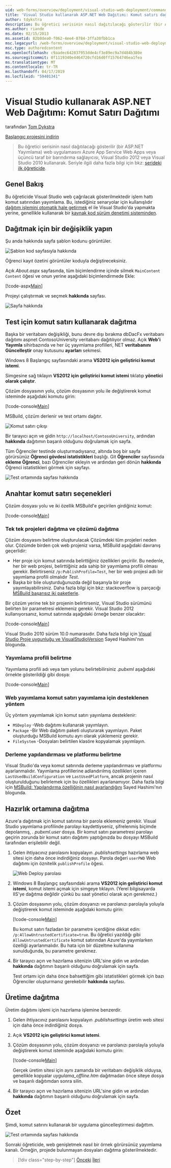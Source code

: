 ```yaml
---
uid: web-forms/overview/deployment/visual-studio-web-deployment/command-line-deployment
title: 'Visual Studio kullanarak ASP.NET Web Dağıtımı: Komut satırı dağıtımı | Microsoft Docs'
author: tdykstra
description: Bu öğretici serisinin nasıl dağıtılacağı gösterilir (bir ASP.NET Yayımlama) web uygulamasını Azure App Service Web Apps veya bir üçüncü taraf barındırma sağlayıcı tarafından usin...
ms.author: riande
ms.date: 02/15/2013
ms.assetid: 82b8dea0-f062-4ee4-8784-3ffa30fbb1ca
msc.legacyurl: /web-forms/overview/deployment/visual-studio-web-deployment/command-line-deployment
msc.type: authoredcontent
ms.openlocfilehash: c9aadec642837953dde4cf3e89ec9a7d484b380e
ms.sourcegitcommit: 0f1119340e4464720cfd16d0ff15764746ea1fea
ms.translationtype: MT
ms.contentlocale: tr-TR
ms.lasthandoff: 04/17/2019
ms.locfileid: "59401341"
---
```

# <a name="aspnet-web-deployment-using-visual-studio-command-line-deployment"></a>Visual Studio kullanarak ASP.NET Web Dağıtımı: Komut Satırı Dağıtımı

tarafından [Tom Dykstra](https://github.com/tdykstra)

[Başlangıç projesini indirin](http://go.microsoft.com/fwlink/p/?LinkId=282627)

> Bu öğretici serisinin nasıl dağıtılacağı gösterilir (bir ASP.NET Yayımlama) web uygulamasını Azure App Service Web Apps veya üçüncü taraf bir barındırma sağlayıcısı, Visual Studio 2012 veya Visual Studio 2010 kullanarak. Seriyle ilgili daha fazla bilgi için bkz: [serideki ilk öğreticide](introduction.md).


## <a name="overview"></a>Genel Bakış

Bu öğreticide Visual Studio web çağrılacak gösterilmektedir işlem hattı komut satırından yayımlama. Bu, istediğiniz senaryolar için kullanışlıdır [dağıtım işlemini otomatik hale getirmek](../../../../aspnet/overview/developing-apps-with-windows-azure/building-real-world-cloud-apps-with-windows-azure/continuous-integration-and-continuous-delivery.md) el ile Visual Studio'da yapmakta yerine, genellikle kullanarak bir [kaynak kod sürüm denetimi sisteminden](../../../../aspnet/overview/developing-apps-with-windows-azure/building-real-world-cloud-apps-with-windows-azure/source-control.md).

## <a name="make-a-change-to-deploy"></a>Dağıtmak için bir değişiklik yapın

Şu anda hakkında sayfa şablon kodunu görüntüler.

![Şablon kod sayfasıyla hakkında](command-line-deployment/_static/image1.png)

Öğrenci kayıt özetini görüntüler koduyla değiştireceksiniz.

Açık *About.aspx* sayfasında, tüm biçimlendirme içinde silmek `MainContent` `Content` öğesi ve onun yerine aşağıdaki biçimlendirmede Ekle:

[!code-aspx[Main](command-line-deployment/samples/sample1.aspx)]

Projeyi çalıştırmak ve seçmek **hakkında** sayfası.

![Sayfa hakkında](command-line-deployment/_static/image2.png)

## <a name="deploy-to-test-by-using-the-command-line"></a>Test için komut satırı kullanarak dağıtma

Başka bir veritabanı değişikliği, bunu devre dışı bırakma dbDacFx veritabanı dağıtımı aspnet ContosoUniversity veritabanı dağıtılıyor olmaz. Açık **Web'i Yayımla** sihirbazında ve her üç yayımlama profilleri, NET **veritabanını Güncelleştir** onay kutusunu **ayarları** sekmesi.

Windows 8 Başlangıç sayfasındaki arama **VS2012 için geliştirici komut istemi**.

Simgesine sağ tıklayın **VS2012 için geliştirici komut istemi** tıklatıp **yönetici olarak çalıştır**.

Çözüm dosyasının yolu, çözüm dosyasının yolu ile değiştirerek komut isteminde aşağıdaki komutu girin:

[!code-console[Main](command-line-deployment/samples/sample2.cmd)]

MSBuild, çözüm derlenir ve test ortamı dağıtır.

![Komut satırı çıkışı](command-line-deployment/_static/image3.png)

Bir tarayıcı açın ve gidin `http://localhost/ContosoUniversity`, ardından **hakkında** dağıtımın başarılı olduğunu doğrulamak için sayfa.

Tüm Öğrenciler testinde oluşturmadıysanız, altında boş bir sayfa görürsünüz **Öğrenci gövdesi istatistikleri** başlığı. Git **Öğrenciler** sayfasında **ekleme Öğrenci**, bazı Öğrenciler ekleyin ve ardından geri dönün **hakkında** Öğrenci istatistikleri görmek için sayfayı.

![Test ortamında sayfası hakkında](command-line-deployment/_static/image4.png)

## <a name="key-command-line-options"></a>Anahtar komut satırı seçenekleri

Çözüm dosyası yolu ve iki özellik MSBuild'e geçirilen girdiğiniz komut:

[!code-console[Main](command-line-deployment/samples/sample3.cmd)]

### <a name="deploying-the-solution-versus-deploying-individual-projects"></a>Tek tek projeleri dağıtma ve çözümü dağıtma

Çözüm dosyasını belirtme oluşturulacak Çözümdeki tüm projeleri neden olur. Çözümde birden çok web projeniz varsa, MSBuild aşağıdaki davranış geçerlidir:

- Her proje için komut satırında belirttiğiniz özellikleri geçirilir. Bu nedenle, her bir web projesi, belirttiğiniz ada sahip bir yayımlama profili olması gerekir. Belirtirseniz `/p:PublishProfile=Test`, her bir web projesi adlı bir yayımlama profili olmalıdır *Test*.
- Başka bir bile oluşturduğunuzda değil başarıyla bir proje yayımlayabilirsiniz. Daha fazla bilgi için bkz: stackoverflow iş parçacığı [MSBuild başarısız iki paketlerle](http://stackoverflow.com/questions/14226451/msbuild-fails-with-two-packages).

Bir çözüm yerine tek bir projenin belirtirseniz, Visual Studio sürümünü belirten bir parametresi eklemeniz gerekir. Visual Studio 2012 kullanıyorsanız, komut satırında aşağıdaki örneğe benzer olacaktır:

[!code-console[Main](command-line-deployment/samples/sample4.cmd?highlight=1)]

Visual Studio 2010 sürüm 10.0 numarasıdır. Daha fazla bilgi için [Visual Studio Proje uygunluğu ve VisualStudioVersion](http://sedodream.com/2012/08/19/VisualStudioProjectCompatabilityAndVisualStudioVersion.aspx) Sayed Hashimi'nın blogunda.

### <a name="specifying-the-publish-profile"></a>Yayımlama profili belirtme

Yayımlama profili adı veya tam yolunu belirtebilirsiniz *.pubxml* aşağıdaki örnekte gösterildiği gibi dosya:

[!code-console[Main](command-line-deployment/samples/sample5.cmd?highlight=1)]

### <a name="web-publish-methods-supported-for-command-line-publishing"></a>Web yayımlama komut satırı yayımlama için desteklenen yöntem

Üç yöntem yayımlamak için komut satırı yayınlama desteklenir:

- `MSDeploy` -Web dağıtımı kullanarak yayımlayın.
- `Package` -Bir Web dağıtım paketi oluşturarak yayımlayın. Paket oluşturduğu MSBuild komutu ayrı olarak yüklemeniz gerekir.
- `FileSystem` -Dosyaları belirtilen klasöre kopyalamak yayımlayın.

### <a name="specifying-the-build-configuration-and-platform"></a>Derleme yapılandırması ve platformu belirtme

Visual Studio'da veya komut satırında derleme yapılandırması ve platformu ayarlanmalıdır. Yayımlama profillerine adlandırılmış özellikleri içeren `LastUsedBuildConfiguration` ve `LastUsedPlatform`, ancak projenin nasıl oluşturulduğunu belirlemek için bu özellikleri ayarlanamıyor. Daha fazla bilgi için [MSBuild: Yapılandırma özelliğinin nasıl ayarlandığını](http://sedodream.com/2012/10/27/MSBuildHowToSetTheConfigurationProperty.aspx) Sayed Hashimi'nın blogunda.

## <a name="deploy-to-staging"></a>Hazırlık ortamına dağıtma

Azure'a dağıtmak için komut satırına bir parola eklemeniz gerekir. Visual Studio yayımlama profilinde parolayı kaydettiyseniz, şifrelenmiş biçimde depolanmış, *. pubxml.user* dosya. Bir komut satırı parametresi parolayı geçirin zorunda bir komut satırı dağıtımı yaptığınızda bu dosyayı MSBuild tarafından erişilebilir değil.

1. Gelen ihtiyacınız parolasını kopyalayın *.publishsettings* hazırlama web sitesi için daha önce indirdiğiniz dosyayı. Parola değeri `userPWD` Web dağıtımı için öznitelik `publishProfile` öğesi.

    ![Web Deploy parolası](command-line-deployment/_static/image5.png)
2. Windows 8 Başlangıç sayfasındaki arama **VS2012 için geliştirici komut istemi**, komut istemi açmak için simgeye tıklayın. (Yerel bilgisayarda IIS'ye dağıtma değildir çünkü bu saat yönetici olarak açın gerekmez.)
3. Çözüm dosyasının yolu, çözüm dosyanızı ve parolanızı parolayla yoluyla değiştirerek komut isteminde aşağıdaki komutu girin:

    [!code-console[Main](command-line-deployment/samples/sample6.cmd)]

    Bu komut satırı fazladan bir parametre içerdiğine dikkat edin: `/p:AllowUntrustedCertificate=true`. Bu öğretici yazıldığı gibi `AllowUntrustedCertificate` komut satırından Azure'da yayımlarken özelliği ayarlanmalıdır. Bu hata için bir düzeltme kullanıma sunulduğunda, bu parametre gerekmez.
4. Bir tarayıcı açın ve hazırlama sitenizin URL'sine gidin ve ardından **hakkında** dağıtımın başarılı olduğunu doğrulamak için sayfa.

    Test ortamı için daha önce bahsettiğim gibi istatistikleri görmek için bazı Öğrenciler oluşturmanız gerekebilir **hakkında** sayfası.

## <a name="deploy-to-production"></a>Üretime dağıtma

Üretim dağıtımı işlemi için hazırlama işlemine benzerdir.

1. Gelen ihtiyacınız parolasını kopyalayın *.publishsettings* üretim web sitesi için daha önce indirdiğiniz dosya.
2. Açık **VS2012 için geliştirici komut istemi**.
3. Çözüm dosyasının yolu, çözüm dosyanızı ve parolanızı parolayla yoluyla değiştirerek komut isteminde aşağıdaki komutu girin:

    [!code-console[Main](command-line-deployment/samples/sample7.cmd)]

    Gerçek üretim sitesi için aynı zamanda bir veritabanı değişiklik olduysa, genellikle kopyalar *uygulama\_offline.htm* dağıtmadan önce siteye dosya ve başarılı dağıtımdan sonra silin.
4. Bir tarayıcı açın ve hazırlama sitenizin URL'sine gidin ve ardından **hakkında** dağıtımın başarılı olduğunu doğrulamak için sayfa.

## <a name="summary"></a>Özet

Şimdi, komut satırını kullanarak bir uygulama güncelleştirmesi dağıttım.

![Test ortamında sayfası hakkında](command-line-deployment/_static/image6.png)

Sonraki öğreticide, web genişletmek nasıl bir örnek görürsünüz yayımlama kanalı. Örneğin, projede bulunmayan dosyaları dağıtma gösterilmektedir.

> [!div class="step-by-step"]
> [Önceki](deploying-a-database-update.md)
> [İleri](deploying-extra-files.md)
